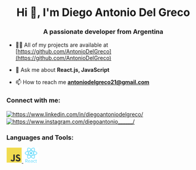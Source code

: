 <h1 align="center">Hi 👋, I'm Diego Antonio Del Greco</h1>
<h3 align="center">A passionate developer from Argentina</h3>

- 👨‍💻 All of my projects are available at [https://github.com/AntonioDelGreco](https://github.com/AntonioDelGreco)

- 💬 Ask me about **React.js, JavaScript**

- 📫 How to reach me **antoniodelgreco21@gmail.com**

<h3 align="left">Connect with me:</h3>
<p align="left">
<a href="https://www.linkedin.com/in/diegoantoniodelgreco/" target="blank"><img align="center" src="https://raw.githubusercontent.com/rahuldkjain/github-profile-readme-generator/master/src/images/icons/Social/linked-in-alt.svg" alt="https://www.linkedin.com/in/diegoantoniodelgreco/" height="30" width="40" /></a>
<a href="https://instagram.com/https://www.instagram.com/diegoantonio______/" target="blank"><img align="center" src="https://raw.githubusercontent.com/rahuldkjain/github-profile-readme-generator/master/src/images/icons/Social/instagram.svg" alt="https://www.instagram.com/diegoantonio______/" height="30" width="40" /></a>
</p>

<h3 align="left">Languages and Tools:</h3>
<p align="left">
    <a href="https://developer.mozilla.org/en-US/docs/Web/JavaScript" target="_blank" rel="noreferrer">
        <img src="https://raw.githubusercontent.com/devicons/devicon/master/icons/javascript/javascript-original.svg" alt="javascript" width="40" height="40"/>
    </a>
    <a href="https://reactjs.org/" target="_blank" rel="noreferrer">
        <img src="https://raw.githubusercontent.com/devicons/devicon/master/icons/react/react-original-wordmark.svg" alt="react" width="40" height="40"/>
    </a>
</p>
